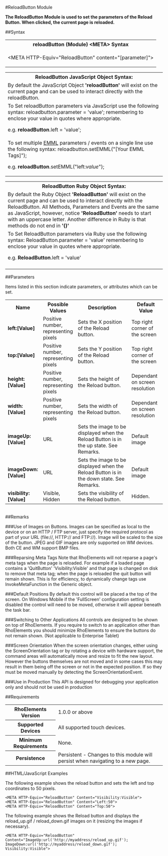 
#ReloadButton Module

<b>
The ReloadButton Module is used to set the parameters of the Reload Button. When clicked, the current page is reloaded.
</b>

##Syntax

<table class="re-table"><tr><th class="tableHeading">reloadButton (Module) &lt;META&gt; Syntax
</th></tr><tr><td class="clsSyntaxCells clsOddRow"><p>&lt;META HTTP-Equiv="ReloadButton" content="[parameter]"&gt;</p></td></tr></table>
<table class="re-table"><tr><th class="tableHeading">ReloadButton JavaScript Object Syntax:</th></tr><tr><td class="clsSyntaxCells clsOddRow">
By default the JavaScript Object <b>'reloadButton'</b> will exist on the current page and can be used to interact directly with the reloadButton.
</td></tr><tr><td class="clsSyntaxCells clsEvenRow">
To Set reloadButton parameters via JavaScript use the following syntax: reloadbutton.parameter = 'value'; remembering to enclose your value in quotes where appropriate.  
<P />e.g. <b>reloadButton</b>.left = 'value';
</td></tr><tr><td class="clsSyntaxCells clsOddRow">							
To set multiple <a href="/rhoelements/EMMLOverview">EMML</a> parameters / events on a single line use the following syntax: reloadbutton.setEMML("[Your EMML Tags]");
<P />
e.g. <b>reloadButton</b>.setEMML("left:<i>value</i>");							
</td></tr></table>

<table class="re-table"><tr><th class="tableHeading">ReloadButton Ruby Object Syntax:</th></tr><tr><td class="clsSyntaxCells clsOddRow">
By default the Ruby Object <b>'ReloadButton'</b> will exist on the current page and can be used to interact directly with the ReloadButton. All Methods, Parameters and Events are the same as JavaScript, however, notice <b>'ReloadButton'</b> needs to start with an uppercase letter. Another difference in Ruby is that methods do not end in <b>'()'</b></td></tr><tr><td class="clsSyntaxCells clsEvenRow">
To Set ReloadButton parameters via Ruby use the following syntax: ReloadButton.parameter = 'value' remembering to enclose your value in quotes where appropriate.  
<P />e.g. <b>ReloadButton</b>.left = 'value'
</td></tr><tr><td class="clsSyntaxCells clsOddRow" /></tr></table>




##Parameters


Items listed in this section indicate parameters, or attributes which can be set.
<table class="re-table"><col width="20%" /><col width="20%" /><col width="38%" /><col width="22%" /><tr><th class="tableHeading">Name</th><th class="tableHeading">Possible Values</th><th class="tableHeading">Description</th><th class="tableHeading">Default Value</th></tr><tr><td class="clsSyntaxCells clsOddRow"><b>left:[Value]
</b></td><td class="clsSyntaxCells clsOddRow">Positive number, representing pixels</td><td class="clsSyntaxCells clsOddRow">Sets the X position of the Reload button.</td><td class="clsSyntaxCells clsOddRow">Top right corner of the screen</td></tr><tr><td class="clsSyntaxCells clsEvenRow"><b>top:[Value]
</b></td><td class="clsSyntaxCells clsEvenRow">Positive number, representing pixels</td><td class="clsSyntaxCells clsEvenRow">Sets the Y position of the Reload button.</td><td class="clsSyntaxCells clsEvenRow">Top right corner of the screen</td></tr><tr><td class="clsSyntaxCells clsOddRow"><b>height:[Value]
</b></td><td class="clsSyntaxCells clsOddRow">Positive number, representing pixels</td><td class="clsSyntaxCells clsOddRow">Sets the height of the Reload button.</td><td class="clsSyntaxCells clsOddRow">Dependant on screen resolution</td></tr><tr><td class="clsSyntaxCells clsEvenRow"><b>width:[Value]
</b></td><td class="clsSyntaxCells clsEvenRow">Positive number, representing pixels</td><td class="clsSyntaxCells clsEvenRow">Sets the width of the Reload button.</td><td class="clsSyntaxCells clsEvenRow">Dependant on screen resolution</td></tr><tr><td class="clsSyntaxCells clsOddRow"><b>imageUp:[Value]
</b></td><td class="clsSyntaxCells clsOddRow">URL</td><td class="clsSyntaxCells clsOddRow">Sets the image to be displayed when the Reload Button is in the up state. See Remarks.</td><td class="clsSyntaxCells clsOddRow">Default image</td></tr><tr><td class="clsSyntaxCells clsEvenRow"><b>imageDown:[Value]
</b></td><td class="clsSyntaxCells clsEvenRow">URL</td><td class="clsSyntaxCells clsEvenRow">Sets the image to be displayed when the Reload Button is in the down state. See Remarks.</td><td class="clsSyntaxCells clsEvenRow">Default image</td></tr><tr><td class="clsSyntaxCells clsOddRow"><b>visibility:[Value]
</b></td><td class="clsSyntaxCells clsOddRow">Visible, Hidden</td><td class="clsSyntaxCells clsOddRow">Sets the visibility of the Reload button.</td><td class="clsSyntaxCells clsOddRow">Hidden.</td></tr></table>
<table class="re-table"><col width="78%" /><col width="8%" /><col width="1%" /><col width="5%" /><col width="1%" /><col width="5%" /><col width="2%" /></table>




##Remarks


###Use of Images on Buttons.
Images can be specified as local to the device or on an HTTP / FTP server, just specify the required protocol as part of your URL (file://\, HTTP:// and FTP://). Image will be scaled to the size of the button. JPEG and GIF images are only supported on WM devices. Both CE and WM support BMP files.


###Reparsing Meta Tags
Note that RhoElements will not reparse a page's meta tags when the page is reloaded. For example if a loaded page contains a 'QuitButton' 'Visibility:Visible' and that page is changed on disk to remove that meta tag; when the page is reloaded the quit button will remain shown. This is for efficiency, to dynamically change tags use InvokeMetaFunction in the Generic object.


###Default Positions
By default this control will be placed a the top of the screen. On Windows Mobile if the 'FullScreen' configuration setting is disabled the control will need to be moved, otherwise it will appear beneath the task bar.


###Switching to Other Applications
All controls are designed to be shown on top of RhoElements. If you require to switch to an application other than RhoElements you should minimize RhoElements to ensure the buttons do not remain shown. (Not applicable to Enterprise Tablet)


###Screen Orientation
When the screen orientation changes, either using the ScreenOrientation tag or by rotating a device with hardware support, the command areas will automatically move and resize to fit the new layout. However the buttons themselves are not moved and in some cases this may result in them being off the screen or not in the expected position. If so they must be moved manually by detecting the ScreenOrientationEvent.


###Use in Production
This API is designed for debugging your application only and should not be used in production




##Requirements

<table class="re-table"><tr><th class="tableHeading">RhoElements Version</th><td class="clsSyntaxCell clsEvenRow">1.0.0 or above
</td></tr><tr><th class="tableHeading">Supported Devices</th><td class="clsSyntaxCell clsOddRow">All supported touch devices.</td></tr><tr><th class="tableHeading">Minimum Requirements</th><td class="clsSyntaxCell clsOddRow">None.</td></tr><tr><th class="tableHeading">Persistence</th><td class="clsSyntaxCell clsEvenRow">Persistent - Changes to this module will persist when navigating to a new page.</td></tr></table>


##HTML/JavaScript Examples

The following example shows the reload button and sets the left and top coordinates to 50 pixels.

	<META HTTP-Equiv="ReloadButton" Content="Visibility:Visible">
	<META HTTP-Equiv="ReloadButton" Content="Left:50">
	<META HTTP-Equiv="ReloadButton" Content="Top:50">
					
The following example shows the Reload button and displays the reload_up.gif / reload_down.gif images on it (resizing the images if necessary).

	<META HTTP-Equiv="ReloadButton" Content="ImageUp:url('http://myaddress/reload_up.gif'); ImageDown:url('http://myaddress/reload_down.gif'); Visibility:Visible">
					


